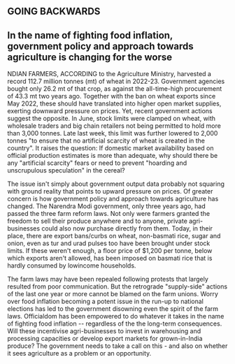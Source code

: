 ## GOING BACKWARDS

## In the name of fighting food inflation, government policy and approach towards agriculture is changing for the worse

NDIAN FARMERS, ACCORDING to the Agriculture Ministry, harvested a record 112.7 million tonnes (mt) of wheat in 2022-23. Government agencies bought only 26.2 mt of that crop, as against the all-time-high procurement of 43.3 mt two years ago. Together with the ban on wheat exports since May 2022, these should have translated into higher open market supplies, exerting downward pressure on prices. Yet, recent government actions suggest the opposite. In June, stock limits were clamped on wheat, with wholesale traders and big chain retailers not being permitted to hold more than 3,000 tonnes. Late last week, this limit was further lowered to 2,000 tonnes "to ensure that no artificial scarcity of wheat is created in the country". It raises the question: If domestic market availability based on official production estimates is more than adequate, why should there be any "artificial scarcity" fears or need to prevent "hoarding and unscrupulous speculation" in the cereal?

The issue isn't simply about government output data probably not squaring with ground reality that points to upward pressure on prices. Of greater concern is how government policy and approach towards agriculture has changed. The Narendra Modi government, only three years ago, had passed the three farm reform laws. Not only were farmers granted the freedom to sell their produce anywhere and to anyone, private agri-businesses could also now purchase directly from them. Today, in their place, there are export bans/curbs on wheat, non-basmati rice, sugar and onion, even as tur and urad pulses too have been brought under stock limits. If these weren't enough, a floor price of \$1,200 per tonne, below which exports aren't allowed, has been imposed on basmati rice that is hardly consumed by lowincome households.

The farm laws may have been repealed following protests that largely resulted from poor communication. But the retrograde "supply-side" actions of the last one year or more cannot be blamed on the farm unions. Worry over food inflation becoming a potent issue in the run-up to national elections has led to the government disowning even the spirit of the farm laws. Officialdom has been empowered to do whatever it takes in the name of fighting food inflation -- regardless of the the long-term consequences. Will these incentivise agri-businesses to invest in warehousing and processing capacities or develop export markets for grown-in-India produce? The government needs to take a call on this - and also on whether it sees agriculture as a problem or an opportunity.
